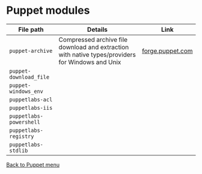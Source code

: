 # Puppet modules

| File path                                          | Details                          | Link |
| -------------------------------------------------- | -------------------------------- | ---- |
| `puppet-archive`        | Compressed archive file download and extraction with native types/providers for Windows and Unix | [forge.puppet.com](https://forge.puppet.com/puppet/archive) |
| `puppet-download_file`  | | |
| `puppet-windows_env`    | | |
| `puppetlabs-acl`        | | |
| `puppetlabs-iis`        | | |
| `puppetlabs-powershell` | | |
| `puppetlabs-registry`   | | |
| `puppetlabs-stdlib`     | | |

[Back to Puppet menu](./readme.md)
